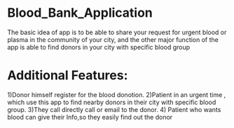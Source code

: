 # Blood_Bank_Application

The basic idea of app is to be able to share your request for urgent blood or plasma in the community of your city, and the other major function of the app is able to
find donors in your city with specific blood group

# Additional Features:

1)Donor himself register for the blood donotion.
2)Patient in an urgent time , which use this app to find nearby donors in their city with specific blood group.
3)They call directly call or email to the donor.
4) Patient who wants blood can give their Info,so they easily find out the donor

